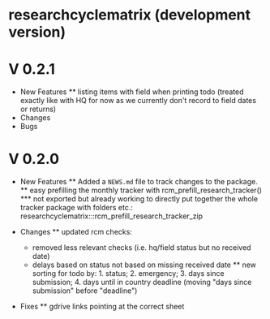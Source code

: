# researchcyclematrix (development version)


# V 0.2.1

* New Features
** listing items with field when printing todo (treated exactly like with HQ for now as we currently don't record to field dates or returns)
* Changes
* Bugs
# V 0.2.0

* New Features
** Added a `NEWS.md` file to track changes to the package.
** easy prefilling the monthly tracker with rcm_prefill_research_tracker()
*** not exported but already working to directly put together the whole tracker package with folders etc.: researchcyclematrix:::rcm_prefill_research_tracker_zip

* Changes
** updated rcm checks:
  - removed less relevant checks (i.e. hq/field status but no received date)
  - delays based on status not based on missing received date
** new sorting for  todo by: 1. status; 2. emergency; 3. days since submission; 4. days until in country deadline (moving "days since submission" before "deadline")

* Fixes
** gdrive links pointing at the correct sheet
